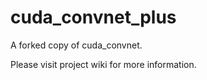 cuda_convnet_plus
=================

A forked copy of cuda_convnet.

Please visit project wiki for more information.
